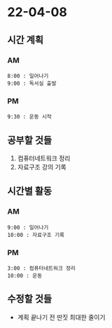 # 22-04-08

## 시간 계획

### AM
    8:00 : 일어나기
    9:00 : 독서실 출발

### PM
    9:30 : 운동 시작

## 공부할 것들
1. 컴퓨터네트워크 정리
2. 자료구조 강의 기록

## 시간별 활동

### AM
    9:00 : 일어나기
    10:00 : 자료구조 기록

### PM
    3:00 : 컴퓨터네트워크 정리
    10:00 : 운동
## 수정할 것들
- 계획 끝나기 전 딴짓 최대한 줄이기